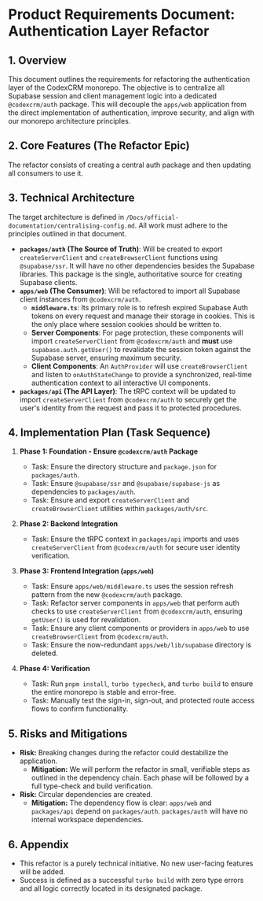 # Product Requirements Document: Authentication Layer Refactor

## 1. Overview

This document outlines the requirements for refactoring the authentication layer of the CodexCRM monorepo. The objective is to centralize all Supabase session and client management logic into a dedicated `@codexcrm/auth` package. This will decouple the `apps/web` application from the direct implementation of authentication, improve security, and align with our monorepo architecture principles.

## 2. Core Features (The Refactor Epic)

The refactor consists of creating a central auth package and then updating all consumers to use it.

## 3. Technical Architecture

The target architecture is defined in `/Docs/official-documentation/centralising-config.md`. All work must adhere to the principles outlined in that document.

-   **`packages/auth` (The Source of Truth)**: Will be created to export `createServerClient` and `createBrowserClient` functions using `@supabase/ssr`. It will have no other dependencies besides the Supabase libraries. This package is the single, authoritative source for creating Supabase clients.
-   **`apps/web` (The Consumer)**: Will be refactored to import all Supabase client instances from `@codexcrm/auth`.
    -   **`middleware.ts`**: Its primary role is to refresh expired Supabase Auth tokens on every request and manage their storage in cookies. This is the only place where session cookies should be written to.
    -   **Server Components**: For page protection, these components will import `createServerClient` from `@codexcrm/auth` and **must** use `supabase.auth.getUser()` to revalidate the session token against the Supabase server, ensuring maximum security.
    -   **Client Components**: An `AuthProvider` will use `createBrowserClient` and listen to `onAuthStateChange` to provide a synchronized, real-time authentication context to all interactive UI components.
-   **`packages/api` (The API Layer)**: The tRPC context will be updated to import `createServerClient` from `@codexcrm/auth` to securely get the user's identity from the request and pass it to protected procedures.

## 4. Implementation Plan (Task Sequence)

1.  **Phase 1: Foundation - Ensure `@codexcrm/auth` Package**
    -   Task: Ensure the directory structure and `package.json` for `packages/auth`.
    -   Task: Ensure `@supabase/ssr` and `@supabase/supabase-js` as dependencies to `packages/auth`.
    -   Task: Ensure and export `createServerClient` and `createBrowserClient` utilities within `packages/auth/src`.

2.  **Phase 2: Backend Integration**
    -   Task: Ensure the tRPC context in `packages/api` imports and uses `createServerClient` from `@codexcrm/auth` for secure user identity verification.

3.  **Phase 3: Frontend Integration (`apps/web`)**
    -   Task: Ensure `apps/web/middleware.ts` uses the session refresh pattern from the new `@codexcrm/auth` package.
    -   Task: Refactor server components in `apps/web` that perform auth checks to use `createServerClient` from `@codexcrm/auth`, ensuring `getUser()` is used for revalidation.
    -   Task: Ensure any client components or providers in `apps/web` to use `createBrowserClient` from `@codexcrm/auth`.
    -   Task: Ensure the now-redundant `apps/web/lib/supabase` directory is deleted.

4.  **Phase 4: Verification**
    -   Task: Run `pnpm install`, `turbo typecheck`, and `turbo build` to ensure the entire monorepo is stable and error-free.
    -   Task: Manually test the sign-in, sign-out, and protected route access flows to confirm functionality.

## 5. Risks and Mitigations

-   **Risk:** Breaking changes during the refactor could destabilize the application.
    -   **Mitigation:** We will perform the refactor in small, verifiable steps as outlined in the dependency chain. Each phase will be followed by a full type-check and build verification.
-   **Risk:** Circular dependencies are created.
    -   **Mitigation:** The dependency flow is clear: `apps/web` and `packages/api` depend on `packages/auth`. `packages/auth` will have no internal workspace dependencies.

## 6. Appendix

-   This refactor is a purely technical initiative. No new user-facing features will be added.
-   Success is defined as a successful `turbo build` with zero type errors and all logic correctly located in its designated package.